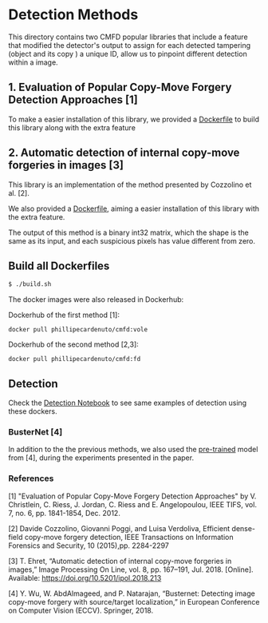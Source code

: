 # Detection Methods

This directory contains two CMFD popular libraries that include a feature that modified the detector's output to assign for each detected tampering (object and its copy ) a unique ID, allow us to pinpoint different detection within a image.

## 1. Evaluation of Popular Copy-Move Forgery Detection Approaches [1]
To make a easier installation of this library, we provided a [Dockerfile](vole/Dockerfile) to build this library along with the extra feature



## 2. Automatic detection of internal copy-move forgeries in images [3]

This library is an implementation of the method presented by Cozzolino et al. [2]. 

We also provided a [Dockerfile](patch_match/Dockerfile), aiming a easier installation of this library with the extra feature.

The output of this method is a binary int32 matrix, which the shape is the same as its input, and each suspicious pixels has value different from zero.



## Build all Dockerfiles

```bash 
$ ./build.sh
```



The docker images were also released in Dockerhub:

Dockerhub of the first method [1]:

```
docker pull phillipecardenuto/cmfd:vole
```

Dockerhub of the second method [2,3]:

```
docker pull phillipecardenuto/cmfd:fd
```



## Detection

Check the [Detection Notebook](../Notebooks/Detection.ipynb) to see same examples of detection using these dockers.



### BusterNet [4]

In addition to the the previous methods, we also used the [pre-trained](https://github.com/isi-vista/BusterNet) model from [4], during the experiments presented in the paper.



### References

[1] "Evaluation of Popular Copy-Move Forgery Detection Approaches" by V. Christlein, C. Riess, J. Jordan, C. Riess and E. Angelopoulou, IEEE TIFS, vol.
7, no. 6, pp. 1841-1854, Dec. 2012.

[2] Davide Cozzolino, Giovanni Poggi, and Luisa Verdoliva, Efficient dense-field copy-move forgery detection, IEEE Transactions on Information Forensics and Security, 10 (2015),pp. 2284-2297

[3] T. Ehret, “Automatic detection of internal copy-move forgeries in images,” Image Processing On Line, vol. 8, pp. 167–191, Jul. 2018. [Online].
Available: https://doi.org/10.5201/ipol.2018.213

[4] Y. Wu, W. AbdAlmageed, and P. Natarajan, “Busternet: Detecting image copy-move forgery with source/target localization,” in European Conference on Computer Vision (ECCV). Springer, 2018.

